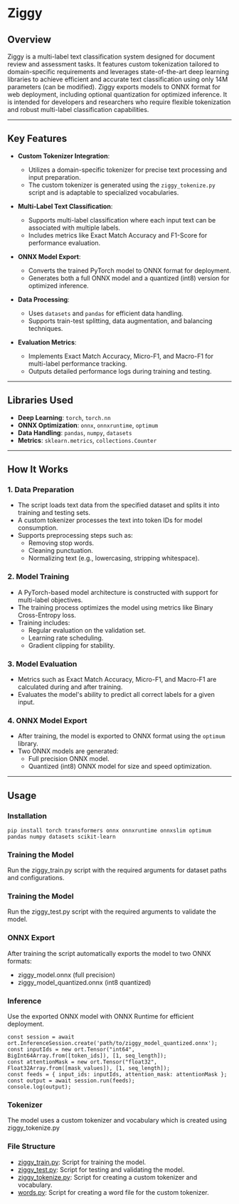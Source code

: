 # Ziggy

## Overview

Ziggy is a multi-label text classification system designed for document review and assessment tasks. It features custom tokenization tailored to domain-specific requirements and leverages state-of-the-art deep learning libraries to achieve efficient and accurate text classification using only 14M parameters (can be modified). Ziggy exports models to ONNX format for web deployment, including optional quantization for optimized inference. It is intended for developers and researchers who require flexible tokenization and robust multi-label classification capabilities.

---

## Key Features

- **Custom Tokenizer Integration**:

  - Utilizes a domain-specific tokenizer for precise text processing and input preparation.
  - The custom tokenizer is generated using the `ziggy_tokenize.py` script and is adaptable to specialized vocabularies.

- **Multi-Label Text Classification**:

  - Supports multi-label classification where each input text can be associated with multiple labels.
  - Includes metrics like Exact Match Accuracy and F1-Score for performance evaluation.

- **ONNX Model Export**:

  - Converts the trained PyTorch model to ONNX format for deployment.
  - Generates both a full ONNX model and a quantized (int8) version for optimized inference.

- **Data Processing**:

  - Uses `datasets` and `pandas` for efficient data handling.
  - Supports train-test splitting, data augmentation, and balancing techniques.

- **Evaluation Metrics**:
  - Implements Exact Match Accuracy, Micro-F1, and Macro-F1 for multi-label performance tracking.
  - Outputs detailed performance logs during training and testing.

---

## Libraries Used

- **Deep Learning**: `torch`, `torch.nn`
- **ONNX Optimization**: `onnx`, `onnxruntime`, `optimum`
- **Data Handling**: `pandas`, `numpy`, `datasets`
- **Metrics**: `sklearn.metrics`, `collections.Counter`

---

## How It Works

### 1. Data Preparation

- The script loads text data from the specified dataset and splits it into training and testing sets.
- A custom tokenizer processes the text into token IDs for model consumption.
- Supports preprocessing steps such as:
  - Removing stop words.
  - Cleaning punctuation.
  - Normalizing text (e.g., lowercasing, stripping whitespace).

### 2. Model Training

- A PyTorch-based model architecture is constructed with support for multi-label objectives.
- The training process optimizes the model using metrics like Binary Cross-Entropy loss.
- Training includes:
  - Regular evaluation on the validation set.
  - Learning rate scheduling.
  - Gradient clipping for stability.

### 3. Model Evaluation

- Metrics such as Exact Match Accuracy, Micro-F1, and Macro-F1 are calculated during and after training.
- Evaluates the model's ability to predict all correct labels for a given input.

### 4. ONNX Model Export

- After training, the model is exported to ONNX format using the `optimum` library.
- Two ONNX models are generated:
  - Full precision ONNX model.
  - Quantized (int8) ONNX model for size and speed optimization.

---

## Usage

### Installation

```
pip install torch transformers onnx onnxruntime onnxslim optimum pandas numpy datasets scikit-learn
```

### Training the Model

Run the ziggy_train.py script with the required arguments for dataset paths and configurations.

### Training the Model

Run the ziggy_test.py script with the required arguments to validate the model.

### ONNX Export

After training the script automatically exports the model to two ONNX formats:

- ziggy_model.onnx (full precision)
- ziggy_model_quantized.onnx (int8 quantized)

### Inference

Use the exported ONNX model with ONNX Runtime for efficient deployment.

```
const session = await ort.InferenceSession.create('path/to/ziggy_model_quantized.onnx');
const inputIds = new ort.Tensor("int64", BigInt64Array.from([token_ids]), [1, seq_length]);
const attentionMask = new ort.Tensor("float32", Float32Array.from([mask_values]), [1, seq_length]);
const feeds = { input_ids: inputIds, attention_mask: attentionMask };
const output = await session.run(feeds);
console.log(output);
```

### Tokenizer

The model uses a custom tokenizer and vocabulary which is created using ziggy_tokenize.py

### File Structure

- [ziggy_train.py](../main/docs/ziggy_train.md): Script for training the model.
- [ziggy_test.py](../main/docs/ziggy_test.md): Script for testing and validating the model.
- [ziggy_tokenize.py](../main/docs/ziggy_tokenize.md): Script for creating a custom tokenizer and vocabulary.
- [words.py](../main/docs/words.md): Script for creating a word file for the custom tokenizer.
